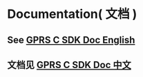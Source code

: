 # Documentation( 文档 )


## See [GPRS C SDK Doc English](https://ai-thinker-open.github.io/GPRS_C_SDK_DOC/en)

## 文档见 [GPRS C SDK Doc 中文](https://ai-thinker-open.github.io/GPRS_C_SDK_DOC/zh)
